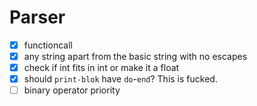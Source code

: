 # Parser

- [x] functioncall
- [x] any string apart from the basic string with no escapes
- [x] check if int fits in int or make it a float
- [x] should `print-blok` have `do`-`end`? This is fucked.
- [ ] binary operator priority
